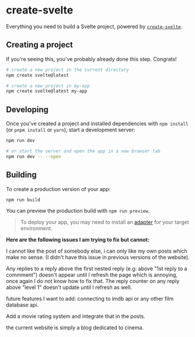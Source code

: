 # create-svelte

Everything you need to build a Svelte project, powered by [`create-svelte`](https://github.com/sveltejs/kit/tree/main/packages/create-svelte).

## Creating a project

If you're seeing this, you've probably already done this step. Congrats!

```bash
# create a new project in the current directory
npm create svelte@latest

# create a new project in my-app
npm create svelte@latest my-app
```

## Developing

Once you've created a project and installed dependencies with `npm install` (or `pnpm install` or `yarn`), start a development server:

```bash
npm run dev

# or start the server and open the app in a new browser tab
npm run dev -- --open
```

## Building

To create a production version of your app:

```bash
npm run build
```

You can preview the production build with `npm run preview`.

> To deploy your app, you may need to install an [adapter](https://kit.svelte.dev/docs/adapters) for your target environment.


<b> Here are the following issues I am trying to fix but cannot: </b>

I cannot like the post of somebody else, i can only like my own posts which make no sense. (I didn't have this issue in previous versions of the website).

Any replies to a reply above the first nested reply (e.g: above "1st reply to a commment") doesn't appear until I refresh the page which is annoying, once again I do not know how to fix that. The reply counter on any reply above "level 1" doesn't update until I refresh as well.

future features I want to add: 
connecting to imdb api or any other film database api.

Add a movie rating system and integrate that in the posts.

the current website is simply a blog dedicated to cinema. 




